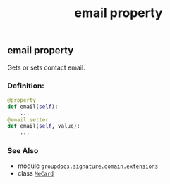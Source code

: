 ﻿---
title: email property
second_title: GroupDocs.Signature for Python via .NET API References
description: 
type: docs
url: /python-net/groupdocs.signature.domain.extensions/mecard/email/
is_root: false
weight: 60
---

## email property


Gets or sets contact email.
### Definition:
```python
@property
def email(self):
    ...
@email.setter
def email(self, value):
    ...
```

### See Also
* module [`groupdocs.signature.domain.extensions`](../../)
* class [`MeCard`](/signature/python-net/groupdocs.signature.domain.extensions/mecard)

